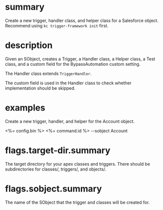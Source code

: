 # summary

Create a new trigger, handler class, and helper class for a Salesforce object. Recommend using `kc trigger-framework init` first.

# description

Given an SObject, creates a Trigger, a Handler class, a Helper class, a Test class, and a custom field for the BypassAutomation custom setting.

The Handler class extends `TriggerHandler`.

The custom field is used in the Handler class to check whether implementation should be skipped.

# examples

Create a new trigger, handler, and helper for the Account object.

<%= config.bin %> <%= command.id %> --sobject Account

# flags.target-dir.summary

The target directory for your apex classes and triggers. There should be subdirectories for classes/, triggers/, and objects/.

# flags.sobject.summary

The name of the SObject that the trigger and classes will be created for.
